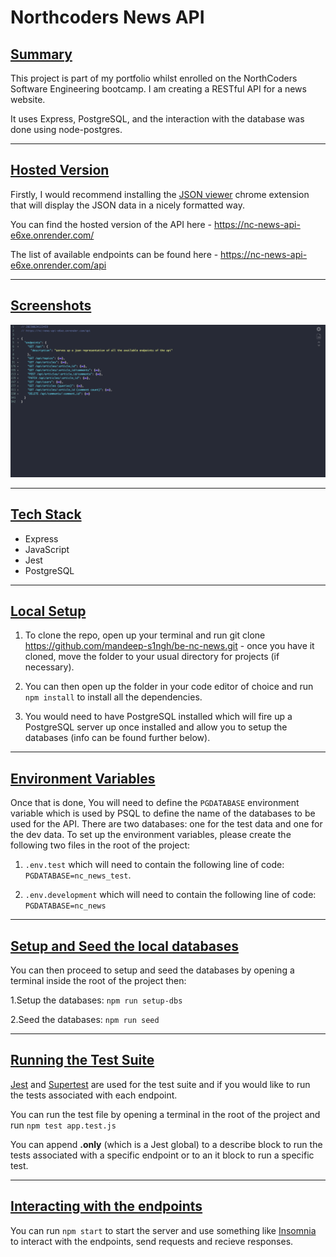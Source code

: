 # **Northcoders News API**

## <ins>Summary</ins>

This project is part of my portfolio whilst enrolled on the NorthCoders Software Engineering bootcamp. I am creating a RESTful API for a news website.

It uses Express, PostgreSQL, and the interaction with the database was done using node-postgres.

---

## <ins>Hosted Version</ins>

Firstly, I would recommend installing the [JSON viewer](https://chrome.google.com/webstore/detail/json-viewer/gbmdgpbipfallnflgajpaliibnhdgobh) chrome extension that will display the JSON data in a nicely formatted way.

You can find the hosted version of the API here - https://nc-news-api-e6xe.onrender.com/

The list of available endpoints can be found here - https://nc-news-api-e6xe.onrender.com/api

---

## <ins>Screenshots</ins>

![Endpoints](./screenshots/endpoints.png)

---

## <ins>Tech Stack</ins>

- Express
- JavaScript
- Jest
- PostgreSQL

---

## <ins>Local Setup</ins>

1. To clone the repo, open up your terminal and run git clone https://github.com/mandeep-s1ngh/be-nc-news.git - once you have it cloned, move the folder to your usual directory for projects (if necessary).

2. You can then open up the folder in your code editor of choice and run `npm install` to install all the dependencies.

3. You would need to have PostgreSQL installed which will fire up a PostgreSQL server up once installed and allow you to setup the databases (info can be found further below).

---

## <ins>Environment Variables</ins>

Once that is done, You will need to define the `PGDATABASE` environment variable which is used by PSQL to define the name of the databases to be used for the API.
There are two databases: one for the test data and one for the dev data.
To set up the environment variables, please create the following two files in the root of the project:

1. `.env.test` which will need to contain the following line of code: `PGDATABASE=nc_news_test`.

2. `.env.development` which will need to contain the following line of code: `PGDATABASE=nc_news`

---

## <ins>Setup and Seed the local databases</ins>

You can then proceed to setup and seed the databases by opening a terminal inside the root of the project then:

1.Setup the databases: `npm run setup-dbs`

2.Seed the databases: `npm run seed`

---

## <ins>Running the Test Suite</ins>

[Jest](https://jestjs.io/) and [Supertest](https://github.com/ladjs/supertest) are used for the test suite and if you would like to run the tests associated with each endpoint.

You can run the test file by opening a terminal in the root of the project and run `npm test app.test.js`

You can append **.only** (which is a Jest global) to a describe block to run the tests associated with a specific endpoint or to an it block to run a specific test.

---

## <ins>Interacting with the endpoints</ins>

You can run `npm start` to start the server and use something like [Insomnia](https://insomnia.rest/) to interact with the endpoints, send requests and recieve responses.
